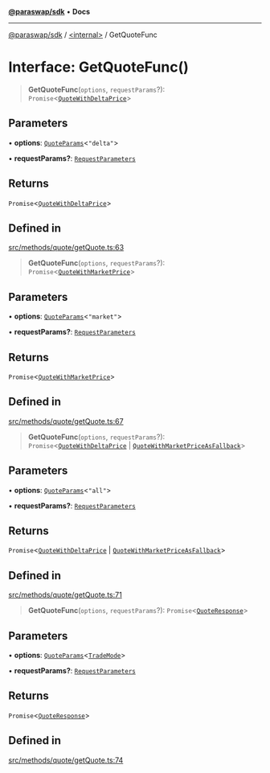 [**@paraswap/sdk**](../../README.md) • **Docs**

***

[@paraswap/sdk](../../globals.md) / [\<internal\>](../README.md) / GetQuoteFunc

# Interface: GetQuoteFunc()

> **GetQuoteFunc**(`options`, `requestParams`?): `Promise`\<[`QuoteWithDeltaPrice`](../../type-aliases/QuoteWithDeltaPrice.md)\>

## Parameters

• **options**: [`QuoteParams`](../../type-aliases/QuoteParams.md)\<`"delta"`\>

• **requestParams?**: [`RequestParameters`](../type-aliases/RequestParameters.md)

## Returns

`Promise`\<[`QuoteWithDeltaPrice`](../../type-aliases/QuoteWithDeltaPrice.md)\>

## Defined in

[src/methods/quote/getQuote.ts:63](https://github.com/paraswap/paraswap-sdk/blob/master/src/methods/quote/getQuote.ts#L63)

> **GetQuoteFunc**(`options`, `requestParams`?): `Promise`\<[`QuoteWithMarketPrice`](../../type-aliases/QuoteWithMarketPrice.md)\>

## Parameters

• **options**: [`QuoteParams`](../../type-aliases/QuoteParams.md)\<`"market"`\>

• **requestParams?**: [`RequestParameters`](../type-aliases/RequestParameters.md)

## Returns

`Promise`\<[`QuoteWithMarketPrice`](../../type-aliases/QuoteWithMarketPrice.md)\>

## Defined in

[src/methods/quote/getQuote.ts:67](https://github.com/paraswap/paraswap-sdk/blob/master/src/methods/quote/getQuote.ts#L67)

> **GetQuoteFunc**(`options`, `requestParams`?): `Promise`\<[`QuoteWithDeltaPrice`](../../type-aliases/QuoteWithDeltaPrice.md) \| [`QuoteWithMarketPriceAsFallback`](../../type-aliases/QuoteWithMarketPriceAsFallback.md)\>

## Parameters

• **options**: [`QuoteParams`](../../type-aliases/QuoteParams.md)\<`"all"`\>

• **requestParams?**: [`RequestParameters`](../type-aliases/RequestParameters.md)

## Returns

`Promise`\<[`QuoteWithDeltaPrice`](../../type-aliases/QuoteWithDeltaPrice.md) \| [`QuoteWithMarketPriceAsFallback`](../../type-aliases/QuoteWithMarketPriceAsFallback.md)\>

## Defined in

[src/methods/quote/getQuote.ts:71](https://github.com/paraswap/paraswap-sdk/blob/master/src/methods/quote/getQuote.ts#L71)

> **GetQuoteFunc**(`options`, `requestParams`?): `Promise`\<[`QuoteResponse`](../../type-aliases/QuoteResponse.md)\>

## Parameters

• **options**: [`QuoteParams`](../../type-aliases/QuoteParams.md)\<[`TradeMode`](../type-aliases/TradeMode.md)\>

• **requestParams?**: [`RequestParameters`](../type-aliases/RequestParameters.md)

## Returns

`Promise`\<[`QuoteResponse`](../../type-aliases/QuoteResponse.md)\>

## Defined in

[src/methods/quote/getQuote.ts:74](https://github.com/paraswap/paraswap-sdk/blob/master/src/methods/quote/getQuote.ts#L74)

